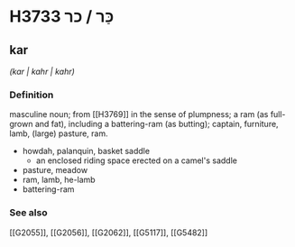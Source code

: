 # H3733 כַּר / כר

## kar

_(kar | kahr | kahr)_

### Definition

masculine noun; from [[H3769]] in the sense of plumpness; a ram (as full-grown and fat), including a battering-ram (as butting); captain, furniture, lamb, (large) pasture, ram.

- howdah, palanquin, basket saddle
    - an enclosed riding space erected on a camel's saddle
- pasture, meadow
- ram, lamb, he-lamb
- battering-ram
### See also

[[G2055]], [[G2056]], [[G2062]], [[G5117]], [[G5482]]

